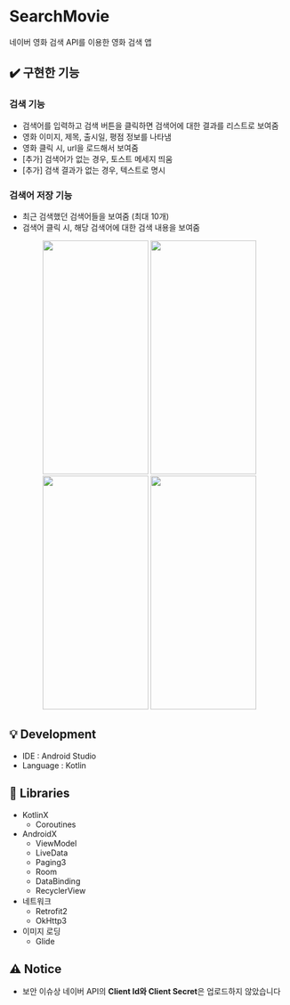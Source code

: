 # SearchMovie
네이버 영화 검색 API를 이용한 영화 검색 앱

## ✔️ 구현한 기능
### 검색 기능
+ 검색어를 입력하고 검색 버튼을 클릭하면 검색어에 대한 결과를 리스트로 보여줌
+ 영화 이미지, 제목, 출시일, 평점 정보를 나타냄
+ 영화 클릭 시, url을 로드해서 보여줌
+ [추가] 검색어가 없는 경우, 토스트 메세지 띄움
+ [추가] 검색 결과가 없는 경우, 텍스트로 명시
### 검색어 저장 기능
+ 최근 검색했던 검색어들을 보여줌 (최대 10개)
+ 검색어 클릭 시, 해당 검색어에 대한 검색 내용을 보여줌

<p align="center">
  <img src="https://user-images.githubusercontent.com/55984242/172930160-bcbecf0f-11f1-4f04-96b1-c75aa6609869.gif" height="420" width="190"/>
  <img src="https://user-images.githubusercontent.com/55984242/172931276-b6f0f354-620a-44ca-bba4-ba80154ed190.gif" height="420" width="190"/>
  <img src="https://user-images.githubusercontent.com/55984242/172931395-380c08ca-6e34-43d1-88c4-8820b9094e41.gif" height="420" width="190"/>
  <img src="https://user-images.githubusercontent.com/55984242/172931460-20da7371-9c74-4395-98c9-587bf49da4b1.gif" height="420" width="190"/>
</p>

## 💡 Development
+ IDE : Android Studio
+ Language : Kotlin

## 📌 Libraries
+ KotlinX
  - Coroutines
+ AndroidX
  - ViewModel
  - LiveData
  - Paging3
  - Room
  - DataBinding
  - RecyclerView
+ 네트워크
  - Retrofit2
  - OkHttp3
+ 이미지 로딩
  - Glide

## ⚠️ Notice
+ 보안 이슈상 네이버 API의 <b>Client Id와 Client Secret</b>은 업로드하지 않았습니다
